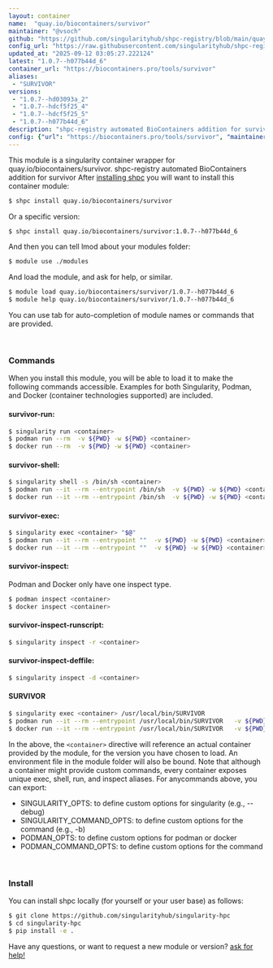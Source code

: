```yaml
---
layout: container
name:  "quay.io/biocontainers/survivor"
maintainer: "@vsoch"
github: "https://github.com/singularityhub/shpc-registry/blob/main/quay.io/biocontainers/survivor/container.yaml"
config_url: "https://raw.githubusercontent.com/singularityhub/shpc-registry/main/quay.io/biocontainers/survivor/container.yaml"
updated_at: "2025-09-12 03:05:27.222124"
latest: "1.0.7--h077b44d_6"
container_url: "https://biocontainers.pro/tools/survivor"
aliases:
 - "SURVIVOR"
versions:
 - "1.0.7--hd03093a_2"
 - "1.0.7--hdcf5f25_4"
 - "1.0.7--hdcf5f25_5"
 - "1.0.7--h077b44d_6"
description: "shpc-registry automated BioContainers addition for survivor"
config: {"url": "https://biocontainers.pro/tools/survivor", "maintainer": "@vsoch", "description": "shpc-registry automated BioContainers addition for survivor", "latest": {"1.0.7--h077b44d_6": "sha256:0075ff6e8a26e4d97177f641b21bd563ef86476c284c9df0d62b560e30d27ac6"}, "tags": {"1.0.7--hd03093a_2": "sha256:3ffd3f36743cb173a0938e5b13622508e4a358c039a4560bc4526e381e2c72b8", "1.0.7--hdcf5f25_4": "sha256:5fc77af8408d251df2c53de2aa471a8cb0bb2c641bb76ee2dad588dd687068c0", "1.0.7--hdcf5f25_5": "sha256:bd407315f2b3bec09782c1b9fbea906f49e7366a839a8a776b55ecd76dd19fc6", "1.0.7--h077b44d_6": "sha256:0075ff6e8a26e4d97177f641b21bd563ef86476c284c9df0d62b560e30d27ac6"}, "docker": "quay.io/biocontainers/survivor", "aliases": {"SURVIVOR": "/usr/local/bin/SURVIVOR"}}
---
```


This module is a singularity container wrapper for quay.io/biocontainers/survivor.
shpc-registry automated BioContainers addition for survivor
After [installing shpc](#install) you will want to install this container module:


```bash
$ shpc install quay.io/biocontainers/survivor
```

Or a specific version:

```bash
$ shpc install quay.io/biocontainers/survivor:1.0.7--h077b44d_6
```

And then you can tell lmod about your modules folder:

```bash
$ module use ./modules
```

And load the module, and ask for help, or similar.

```bash
$ module load quay.io/biocontainers/survivor/1.0.7--h077b44d_6
$ module help quay.io/biocontainers/survivor/1.0.7--h077b44d_6
```

You can use tab for auto-completion of module names or commands that are provided.

<br>

### Commands

When you install this module, you will be able to load it to make the following commands accessible.
Examples for both Singularity, Podman, and Docker (container technologies supported) are included.

#### survivor-run:

```bash
$ singularity run <container>
$ podman run --rm  -v ${PWD} -w ${PWD} <container>
$ docker run --rm  -v ${PWD} -w ${PWD} <container>
```

#### survivor-shell:

```bash
$ singularity shell -s /bin/sh <container>
$ podman run --it --rm --entrypoint /bin/sh  -v ${PWD} -w ${PWD} <container>
$ docker run --it --rm --entrypoint /bin/sh  -v ${PWD} -w ${PWD} <container>
```

#### survivor-exec:

```bash
$ singularity exec <container> "$@"
$ podman run --it --rm --entrypoint ""  -v ${PWD} -w ${PWD} <container> "$@"
$ docker run --it --rm --entrypoint ""  -v ${PWD} -w ${PWD} <container> "$@"
```

#### survivor-inspect:

Podman and Docker only have one inspect type.

```bash
$ podman inspect <container>
$ docker inspect <container>
```

#### survivor-inspect-runscript:

```bash
$ singularity inspect -r <container>
```

#### survivor-inspect-deffile:

```bash
$ singularity inspect -d <container>
```


#### SURVIVOR

```bash
$ singularity exec <container> /usr/local/bin/SURVIVOR
$ podman run --it --rm --entrypoint /usr/local/bin/SURVIVOR   -v ${PWD} -w ${PWD} <container> -c " $@"
$ docker run --it --rm --entrypoint /usr/local/bin/SURVIVOR   -v ${PWD} -w ${PWD} <container> -c " $@"
```



In the above, the `<container>` directive will reference an actual container provided
by the module, for the version you have chosen to load. An environment file in the
module folder will also be bound. Note that although a container
might provide custom commands, every container exposes unique exec, shell, run, and
inspect aliases. For anycommands above, you can export:

 - SINGULARITY_OPTS: to define custom options for singularity (e.g., --debug)
 - SINGULARITY_COMMAND_OPTS: to define custom options for the command (e.g., -b)
 - PODMAN_OPTS: to define custom options for podman or docker
 - PODMAN_COMMAND_OPTS: to define custom options for the command

<br>

### Install

You can install shpc locally (for yourself or your user base) as follows:

```bash
$ git clone https://github.com/singularityhub/singularity-hpc
$ cd singularity-hpc
$ pip install -e .
```

Have any questions, or want to request a new module or version? [ask for help!](https://github.com/singularityhub/singularity-hpc/issues)